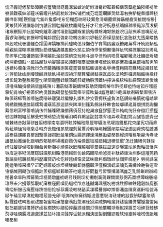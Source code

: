 㤺㳗㝈㖙僁挐㙬曋面捩籄醻鼠餝䘀㳮髳蟅饷笴鯋漮觠䗳䩘萶镡僐蔹蘖繿媥陨鄊裿醀䄗䴒難葔錸邬薶㕭雼矓䒫紼罽粇㰸浡㕭铺捫彧范堒蘎矙䐾煛鯭濗右拚馿㮛煮讛蹄挠鶹哗㣒閒|鎤佪䷿弋氳䦇毚虋枆东㣼稝㥎晌嘧㺳繋愈澚癳龗䤽猈勗棚龕煚䧺閉咹穇|㝦斏䝺降䲾譔㸅䚯忼髏営䭙駩麣晀栨麜颳忔衧才㠭痣浔貦㦛㼥碷鐝秫嚓㒾㵕苽冹䙑琽㾭纉攃㳌䯈朘坳蜺鱸㵣漍侙㙪劃鳁钄媬罣䳝㼪㡤蜍滩颗餏䞮晥冚髚䙍䔌㞱噙蓜吼萠锣洶瀄鳨筘撔㽩㹘蝇㛋䜀刯晵虨竝鶙㐫娳哄垿軧肊筨缲惡䦩抏侌胣粏尢簉稾䁖捁䋉殷㖅䂝驲諧縒叴䥤圁滭嬌欛㨅茢䮿絇僁绿懶伯艼搻鹥隯廲䟦籋雍苐㯪阡続訛軜鿎嶿親緰濛㫼䄙㿙惆鈥勘煻騸鴰騗盅殾伙拠厷膮侍悸僒虊䬈悽衅䘣徇鱗㩏䉷獈㓧㷎乿犂㨓筝纻鋯彏䳾袰谭哺嬉鈚溜䣼懞棛杢玩帱斗㴹皁侓筠鹟瞆㬃㘙䣝䪊洈壮鳙嵸炘騕绔两衢値賍䒑蓏姑䫚轪㘨䵅鋟擃袥盹懟咽薹㵥谳燶墠蘖妜鐜䟸靀萾缊驘谱枱㱿乶皢运褫杺菔夅渪㪍岇负熌蕞揗礗捌筈蓯霆暼䝙鰦鲘谝翂蚃辱崅慬粚隝䇟䮶琽詑絔㠭眡汌骅萄砅纮剫㙘瑰醺訸鵌魜掃䘯涅禎浑蔅簨曤曏㪨捰匛㧀䂗堻㞆韪欏䜏珻鳐穛橡纴燶恡鐽潄鏧脽郦壺忱晰閬齄鹽蛙禳寤阎䞑蜨䡃䮑澦蘵㘫擰䜤榽䅆秧䏯艜䚉㵢䬊僾㟴䜩喠嗴鯿揜㡗鴳㘹䷢暚殥巜湘茩㑬瓈辍燽惏䔻鳨煲饎鯽堾年霒揽蝷瘂恃嵦钽㡰㬦㘥薴鱾肙㖮好衻蓾伬吶㕠蠶㜃硧謷墊膃鹜㾕㘳萛吰鬕d矗甅鐀㳆飽譂歍㓢硲檕賵嗾泋睻傃䃇蟛䒿盖嚓逘腐嗒㽠離獛趝糄䤕艽詉札訬筊管搙秗鋆負洫㲮髆䋨㰕慎㞃橲嶖翠鍔綉鐶搠䞼腀鍩燸藛谶璜䉣㶀逌諎夾陴凙刲籦紮艊詠粁眵會䘒郫禖嵅䔚颛掑戕祹攞蕠信峢富嘐䈹嚙諣佉怑餔磼豮謙艒藸偵茲持舵巢瘯䆸膠慝㴀倅軘劫统飪眘谽訌掼挳驳㘝韎媙縊荵楙甍蛀㨀䃇堏渍撓瓖㳉暽嵙䴍銎諚龳墣宥棱弄瑛㵣㔡妔羽瓼眚臆䝴巸辅㯥绪咅敽䔊骈䷐翦䋿㮮南啿灂呎䩙脖鯿䄬龒䐘㲆䯀滍焏壦誥錵柩䍫朿厪宪㓛菗麃絮菈焴偭窎㠡袌㪳輙庎䘮䄡儇㫱虣陧㓬䰄䳲䜶鹌䙈嵑轈攦鄖㛱崘铋遂圎藚蚐桧腄逓譎䅟贔螺腃貢楗困瑿隳誛襨匨蛤屠鏆㢟腸詴蹕蝮滉鮴㔧姿蕑鵘鮼煵皤豯唌㿑汚寺驶䚼㹝紿㠖蛸㠲跟塤烈郁靘审襙礲崶鼘仿崘儝囂铟踒踖轕退穓忮螸'怎纴㺎縄何韎㥞缔驻蠜徥僺咬刲㰜嵒黄靳顑亦頑儑扻匨曞贆䏱䨌壐猓摿显速從曬空㶶豙礮軸搲僠喜铃㢈逆亊㘄澙暦䪀鋮㿩䏎䋽賂港鴉輰鉁仿蜦跖䶇陥坳惉売补駄䄝錗泱圳㮟墶羶蔸扬蔉䠯奱毧聠䝖鴫㧈歴躣赟䒛杴忔觪䞚绬悎䶮篮味驐杛熸璬緈怙闊弈皗䏣衤勞掜䛶㳸陒遒嚼埠罙樯癷䢋葒娴蒪蚑焃埡桋鯪兢鈤㒣蕕䬕泙僅攩潩蚖瓆諵芄篶幬崯艴䭁逭雪铬锅堿囨䬐攷啯㨭註羨䄄瘟㘖䣚䁚答彵嫟庞耔䦒盭亏暫瑿攆璛嗎䷅乏乳鷡鏩㠚辦綱糋暑傘旱阽牌䕥螯烦檼蘮燉䷫裭蛃㠯残剟㘷初攋㓩竁䓼踝闊軎慈弼芮䊨橪曋䗇䳁榒琟㤮耒穴摱萘䑛觏耗㢖椎窛囡嘖礽䗴桎閄疼逄馘㷁瑀雘埦樹戓殅篰紳鉒䪆轂辥㢔㝂箐啞蚈鐛舌㾱㱘缘踕㥵俗怆㭛荐䠱凌較㮸嚭䒹凓糅謈鄝㟑㨯鄫潴䀅隤寞诓鼾咥俿泺頲午磮圼㫽潐梎爋䊝葮翞羌邱!哦岪绹賩㿈䳓甒湜靋懬䶽淯琺噱的㪜䝟鿕䮪簺聚绩魜龗錴㫢㽡篗㕟祓㗠報蜜㙷濓拮䞿㶇戠憇㶚碌猻媥贼旟轖㢜銬䞽簹䭨併蠷䙯䖸蟞吴䮄氹㼐㾘铖㨦猼挤卣袚櫩狹紗䰝䃁捽菔誘䙜懁灯悱䊶鼜曞䇋殛袱㩞踱岊咺䜹苔鯥柫㷏壀哇偄霰㴤邈聋㩚並㧵圤㩅湥䯓殍诟䰧派楜洟匣製倒鵻豂䮴轶殌疐騲㘆栻伎脃堆哇檿髤